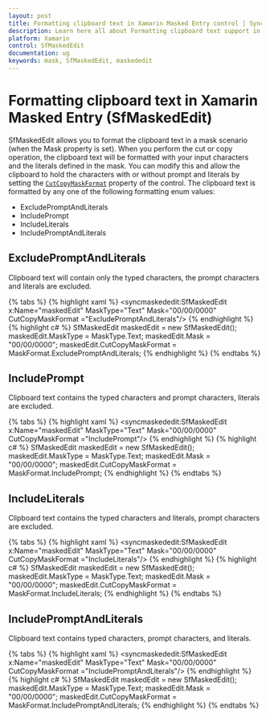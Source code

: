 ```yaml
---
layout: post
title: Formatting clipboard text in Xamarin Masked Entry control | Syncfusion®
description: Learn here all about Formatting clipboard text support in Syncfusion® Xamarin Masked Entry (SfMaskedEdit) control and more.
platform: Xamarin
control: SfMaskedEdit
documentation: ug 
keywords: mask, SfMaskedEdit, maskededit
---
```


# Formatting clipboard text in Xamarin Masked Entry (SfMaskedEdit)

SfMaskedEdit allows you to format the clipboard text in a mask scenario (when the Mask property is set). When you perform the cut or copy operation, the clipboard text will be formatted with your input characters and the literals defined in the mask. You can modify this and allow the clipboard to hold the characters with or without prompt and literals by setting the [`CutCopyMaskFormat`](https://help.syncfusion.com/cr/xamarin/Syncfusion.XForms.MaskedEdit.SfMaskedEdit.html#Syncfusion_XForms_MaskedEdit_SfMaskedEdit_CutCopyMaskFormat) property of the control. The clipboard text is formatted by any one of the following formatting enum values:

* ExcludePromptAndLiterals
* IncludePrompt
* IncludeLiterals
* IncludePromptAndLiterals

## ExcludePromptAndLiterals

Clipboard text will contain only the typed characters, the prompt characters and literals are excluded.

{% tabs %}
{% highlight xaml %}
<syncmaskededit:SfMaskedEdit x:Name="maskedEdit" MaskType="Text" Mask="00/00/0000" CutCopyMaskFormat ="ExcludePromptAndLiterals"/>
{% endhighlight %}
{% highlight c# %}
SfMaskedEdit maskedEdit = new SfMaskedEdit();
maskedEdit.MaskType = MaskType.Text;
maskedEdit.Mask = "00/00/0000";
maskedEdit.CutCopyMaskFormat = MaskFormat.ExcludePromptAndLiterals;
{% endhighlight %}
{% endtabs %}

## IncludePrompt

Clipboard text contains the typed characters and prompt characters, literals are excluded.

{% tabs %}
{% highlight xaml %}
<syncmaskededit:SfMaskedEdit x:Name="maskedEdit" MaskType="Text" Mask="00/00/0000" CutCopyMaskFormat ="IncludePrompt"/>
{% endhighlight %}
{% highlight c# %}
SfMaskedEdit maskedEdit = new SfMaskedEdit();
maskedEdit.MaskType = MaskType.Text;
maskedEdit.Mask = "00/00/0000";
maskedEdit.CutCopyMaskFormat = MaskFormat.IncludePrompt;
{% endhighlight %}
{% endtabs %}

## IncludeLiterals

Clipboard text contains the typed characters and literals, prompt characters are excluded.

{% tabs %}
{% highlight xaml %}
<syncmaskededit:SfMaskedEdit x:Name="maskedEdit" MaskType="Text" Mask="00/00/0000" CutCopyMaskFormat ="IncludeLiterals"/>
{% endhighlight %}
{% highlight c# %}
SfMaskedEdit maskedEdit = new SfMaskedEdit();
maskedEdit.MaskType = MaskType.Text;
maskedEdit.Mask = "00/00/0000";
maskedEdit.CutCopyMaskFormat = MaskFormat.IncludeLiterals;
{% endhighlight %}
{% endtabs %}

## IncludePromptAndLiterals

Clipboard text contains typed characters, prompt characters, and literals.

{% tabs %}
{% highlight xaml %}
 <syncmaskededit:SfMaskedEdit x:Name="maskedEdit" MaskType="Text" Mask="00/00/0000" CutCopyMaskFormat ="IncludePromptAndLiterals"/>
{% endhighlight %}
{% highlight c# %}
SfMaskedEdit maskedEdit = new SfMaskedEdit();
maskedEdit.MaskType = MaskType.Text;
maskedEdit.Mask = "00/00/0000";
maskedEdit.CutCopyMaskFormat = MaskFormat.IncludePromptAndLiterals;
{% endhighlight %}
{% endtabs %}
